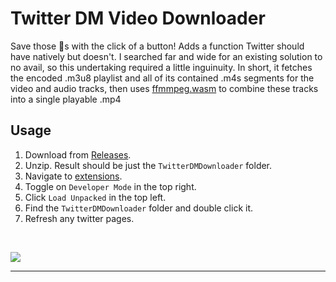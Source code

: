 # Twitter DM Video Downloader


Save those 💎s with the click of a button! Adds a function Twitter should have natively but doesn't. I searched far and wide for an existing solution to no avail, so this undertaking required a little inguinuity. In short, it fetches the encoded .m3u8 playlist and all of its contained .m4s segments for the video and audio tracks, then uses [ffmmpeg.wasm](https://github.com/ffmpegwasm/ffmpeg.wasm) to combine these tracks into a single playable .mp4

## Usage

1. Download from [Releases](https://github.com/Chungmire/Twitter-DM-Video-Downloader-Extension/releases/download/current/TwitterDMDownloader.zip).
2. Unzip. Result should be just the `TwitterDMDownloader` folder.
3. Navigate to [extensions](chrome://extensions/).
4. Toggle on `Developer Mode` in the top right.
5. Click `Load Unpacked` in the top left.
6. Find the `TwitterDMDownloader` folder and double click it.
7. Refresh any twitter pages.
<br>

![](https://github.com/Chungmire/Twitter-DM-Video-Downloader-Extension/blob/main/download.gif)


---
